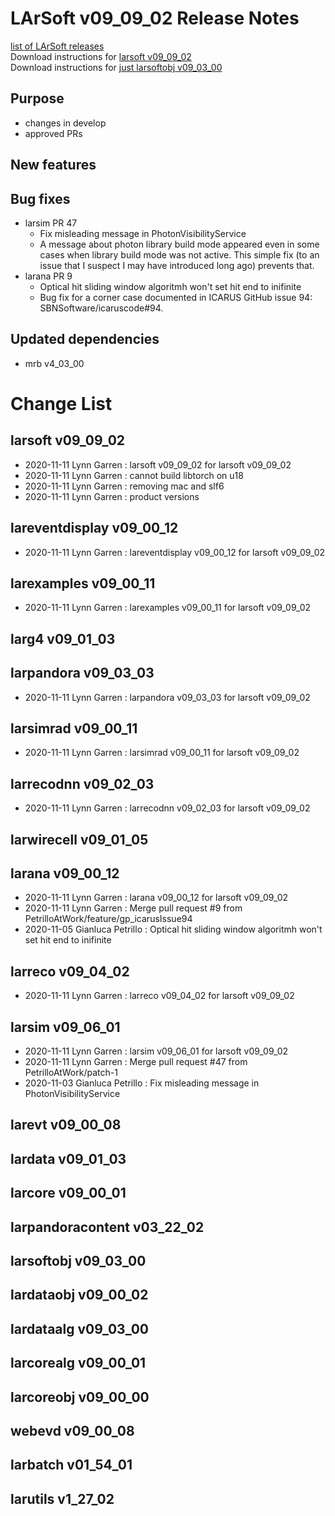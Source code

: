 # LArSoft v09_09_02 Release Notes



[list of LArSoft releases](LArSoft_release_list)  
Download instructions for [larsoft v09_09_02](http://scisoft.fnal.gov/scisoft/bundles/larsoft/v09_09_02/larsoft-v09_09_02.html)  
Download instructions for [just larsoftobj v09_03_00](http://scisoft.fnal.gov/scisoft/bundles/larsoftobj/v09_03_00/larsoftobj-v09_03_00.html)

## Purpose

-   changes in develop
-   approved PRs

## New features

## Bug fixes

-   larsim PR 47
    -   Fix misleading message in PhotonVisibilityService
    -   A message about photon library build mode appeared even in some cases when library build mode was not active. This simple fix (to an issue that I suspect I may have introduced long ago) prevents that.
-   larana PR 9
    -   Optical hit sliding window algoritmh won't set hit end to inifinite
    -   Bug fix for a corner case documented in ICARUS GitHub issue 94: SBNSoftware/icaruscode#94.

## Updated dependencies

-   mrb v4_03_00

# Change List

## larsoft v09_09_02

-   2020-11-11 Lynn Garren : larsoft v09_09_02 for larsoft v09_09_02
-   2020-11-11 Lynn Garren : cannot build libtorch on u18
-   2020-11-11 Lynn Garren : removing mac and slf6
-   2020-11-11 Lynn Garren : product versions

## lareventdisplay v09_00_12

-   2020-11-11 Lynn Garren : lareventdisplay v09_00_12 for larsoft v09_09_02

## larexamples v09_00_11

-   2020-11-11 Lynn Garren : larexamples v09_00_11 for larsoft v09_09_02

## larg4 v09_01_03

## larpandora v09_03_03

-   2020-11-11 Lynn Garren : larpandora v09_03_03 for larsoft v09_09_02

## larsimrad v09_00_11

-   2020-11-11 Lynn Garren : larsimrad v09_00_11 for larsoft v09_09_02

## larrecodnn v09_02_03

-   2020-11-11 Lynn Garren : larrecodnn v09_02_03 for larsoft v09_09_02

## larwirecell v09_01_05

## larana v09_00_12

-   2020-11-11 Lynn Garren : larana v09_00_12 for larsoft v09_09_02
-   2020-11-11 Lynn Garren : Merge pull request \#9 from PetrilloAtWork/feature/gp_icarusIssue94
-   2020-11-05 Gianluca Petrillo : Optical hit sliding window algoritmh won't set hit end to inifinite

## larreco v09_04_02

-   2020-11-11 Lynn Garren : larreco v09_04_02 for larsoft v09_09_02

## larsim v09_06_01

-   2020-11-11 Lynn Garren : larsim v09_06_01 for larsoft v09_09_02
-   2020-11-11 Lynn Garren : Merge pull request \#47 from PetrilloAtWork/patch-1
-   2020-11-03 Gianluca Petrillo : Fix misleading message in PhotonVisibilityService

## larevt v09_00_08

## lardata v09_01_03

## larcore v09_00_01

## larpandoracontent v03_22_02

## larsoftobj v09_03_00

## lardataobj v09_00_02

## lardataalg v09_03_00

## larcorealg v09_00_01

## larcoreobj v09_00_00

## webevd v09_00_08

## larbatch v01_54_01

## larutils v1_27_02
